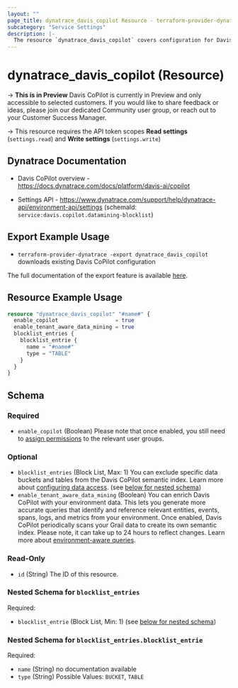 ```yaml
---
layout: ""
page_title: dynatrace_davis_copilot Resource - terraform-provider-dynatrace"
subcategory: "Service Settings"
description: |-
  The resource `dynatrace_davis_copilot` covers configuration for Davis CoPilot
---
```


# dynatrace_davis_copilot (Resource)

-> **This is in Preview** Davis CoPilot is currently in Preview and only accessible to selected customers. If you would like to share feedback or ideas, please join our dedicated Community user group, or reach out to your Customer Success Manager.

-> This resource requires the API token scopes **Read settings** (`settings.read`) and **Write settings** (`settings.write`)

## Dynatrace Documentation

- Davis CoPilot overview - https://docs.dynatrace.com/docs/platform/davis-ai/copilot

- Settings API - https://www.dynatrace.com/support/help/dynatrace-api/environment-api/settings (schemaId: `service:davis.copilot.datamining-blocklist`)

## Export Example Usage

- `terraform-provider-dynatrace -export dynatrace_davis_copilot` downloads existing Davis CoPilot configuration

The full documentation of the export feature is available [here](https://dt-url.net/h203qmc).

## Resource Example Usage

```terraform
resource "dynatrace_davis_copilot" "#name#" {
  enable_copilot                  = true
  enable_tenant_aware_data_mining = true
  blocklist_entries {
    blocklist_entrie {
      name = "#name#"
      type = "TABLE"
    }
  }
}
```

<!-- schema generated by tfplugindocs -->
## Schema

### Required

- `enable_copilot` (Boolean) Please note that once enabled, you still need to [assign permissions](https://dt-url.net/rh22idn "Davis CoPilot permissions") to the relevant user groups.

### Optional

- `blocklist_entries` (Block List, Max: 1) You can exclude specific data buckets and tables from the Davis CoPilot semantic index. Learn more about [configuring data access](https://dt-url.net/lc62i1q "Davis CoPilot data access"). (see [below for nested schema](#nestedblock--blocklist_entries))
- `enable_tenant_aware_data_mining` (Boolean) You can enrich Davis CoPilot with your environment data. This lets you generate more accurate queries that identify and reference relevant entities, events, spans, logs, and metrics from your environment. Once enabled, Davis CoPilot periodically scans your Grail data to create its own semantic index. Please note, it can take up to 24 hours to reflect changes. Learn more about [environment-aware queries](https://dt-url.net/4g42iu7 "Davis CoPilot environment aware queries").

### Read-Only

- `id` (String) The ID of this resource.

<a id="nestedblock--blocklist_entries"></a>
### Nested Schema for `blocklist_entries`

Required:

- `blocklist_entrie` (Block List, Min: 1) (see [below for nested schema](#nestedblock--blocklist_entries--blocklist_entrie))

<a id="nestedblock--blocklist_entries--blocklist_entrie"></a>
### Nested Schema for `blocklist_entries.blocklist_entrie`

Required:

- `name` (String) no documentation available
- `type` (String) Possible Values: `BUCKET`, `TABLE`
 
